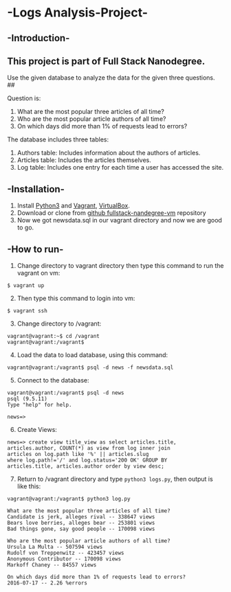 # -Logs Analysis-Project-

## -Introduction-

## This project is part of Full Stack Nanodegree.
Use the given database to analyze the data for the given three questions. ##

Question is:
1. What are the most popular three articles of all time?
2. Who are the most popular article authors of all time?
3. On which days did more than 1% of requests lead to errors?

The database includes three tables:

1. Authors table:
Includes information about the authors of articles.
2. Articles table:
Includes the articles themselves.
3. Log table:
Includes one entry for each time a user has accessed the site.

## -Installation-

1. Install [Python3](https://www.python.org/downloads/) and [Vagrant](https://www.vagrantup.com/downloads.html), [VirtualBox](https://www.virtualbox.org/wiki/Downloads).
2. Download or clone from [github fullstack-nandegree-vm](https://github.com/udacity/fullstack-nanodegree-vm) repository
3. Now we got newsdata.sql in our vagrant directory and now we are good to go.

## -How to run-

1. Change directory to vagrant directory then
type this command to run the vagrant on vm:
```
$ vagrant up
```

2. Then type this command to login into vm:
```
$ vagrant ssh
```

3. Change directory to /vagrant:
```
vagrant@vagrant:~$ cd /vagrant
vagrant@vagrant:/vagrant$ 
```

4. Load the data to load database, using this command:
 ```
 vagrant@vagrant:/vagrant$ psql -d news -f newsdata.sql
 ```

5. Connect to the database:
```
vagrant@vagrant:/vagrant$ psql -d news
psql (9.5.11)
Type "help" for help.

news=> 
```

6. Create Views:
```
news=> create view title_view as select articles.title,
articles.author, COUNT(*) as view from log inner join 
articles on log.path like '%' || articles.slug 
where log.path!='/' and log.status='200 OK' GROUP BY 
articles.title, articles.author order by view desc;
```

7. Return to /vagrant directory and type `python3 logs.py`, then output is like this:
```
vagrant@vagrant:/vagrant$ python3 log.py

What are the most popular three articles of all time?
Candidate is jerk, alleges rival -- 338647 views
Bears love berries, alleges bear -- 253801 views
Bad things gone, say good people -- 170098 views

Who are the most popular article authors of all time?
Ursula La Multa -- 507594 views
Rudolf von Treppenwitz -- 423457 views
Anonymous Contributor -- 170098 views
Markoff Chaney -- 84557 views

On which days did more than 1% of requests lead to errors?
2016-07-17 -- 2.26 %errors
```
